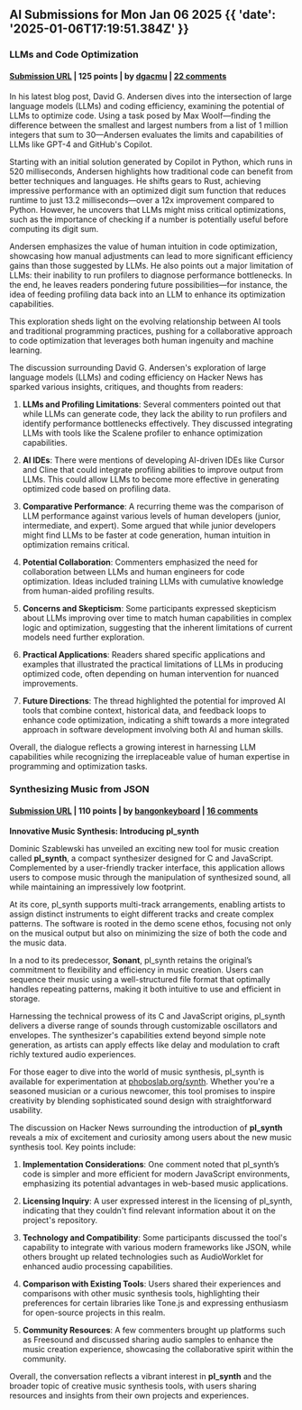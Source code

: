 ## AI Submissions for Mon Jan 06 2025 {{ 'date': '2025-01-06T17:19:51.384Z' }}

### LLMs and Code Optimization

#### [Submission URL](https://wiredream.com/llm-optimizing-digit-diff/) | 125 points | by [dgacmu](https://news.ycombinator.com/user?id=dgacmu) | [22 comments](https://news.ycombinator.com/item?id=42610234)

In his latest blog post, David G. Andersen dives into the intersection of large language models (LLMs) and coding efficiency, examining the potential of LLMs to optimize code. Using a task posed by Max Woolf—finding the difference between the smallest and largest numbers from a list of 1 million integers that sum to 30—Andersen evaluates the limits and capabilities of LLMs like GPT-4 and GitHub's Copilot.

Starting with an initial solution generated by Copilot in Python, which runs in 520 milliseconds, Andersen highlights how traditional code can benefit from better techniques and languages. He shifts gears to Rust, achieving impressive performance with an optimized digit sum function that reduces runtime to just 13.2 milliseconds—over a 12x improvement compared to Python. However, he uncovers that LLMs might miss critical optimizations, such as the importance of checking if a number is potentially useful before computing its digit sum.

Andersen emphasizes the value of human intuition in code optimization, showcasing how manual adjustments can lead to more significant efficiency gains than those suggested by LLMs. He also points out a major limitation of LLMs: their inability to run profilers to diagnose performance bottlenecks. In the end, he leaves readers pondering future possibilities—for instance, the idea of feeding profiling data back into an LLM to enhance its optimization capabilities. 

This exploration sheds light on the evolving relationship between AI tools and traditional programming practices, pushing for a collaborative approach to code optimization that leverages both human ingenuity and machine learning.

The discussion surrounding David G. Andersen's exploration of large language models (LLMs) and coding efficiency on Hacker News has sparked various insights, critiques, and thoughts from readers:

1. **LLMs and Profiling Limitations**: Several commenters pointed out that while LLMs can generate code, they lack the ability to run profilers and identify performance bottlenecks effectively. They discussed integrating LLMs with tools like the Scalene profiler to enhance optimization capabilities.

2. **AI IDEs**: There were mentions of developing AI-driven IDEs like Cursor and Cline that could integrate profiling abilities to improve output from LLMs. This could allow LLMs to become more effective in generating optimized code based on profiling data.

3. **Comparative Performance**: A recurring theme was the comparison of LLM performance against various levels of human developers (junior, intermediate, and expert). Some argued that while junior developers might find LLMs to be faster at code generation, human intuition in optimization remains critical.

4. **Potential Collaboration**: Commenters emphasized the need for collaboration between LLMs and human engineers for code optimization. Ideas included training LLMs with cumulative knowledge from human-aided profiling results.

5. **Concerns and Skepticism**: Some participants expressed skepticism about LLMs improving over time to match human capabilities in complex logic and optimization, suggesting that the inherent limitations of current models need further exploration.

6. **Practical Applications**: Readers shared specific applications and examples that illustrated the practical limitations of LLMs in producing optimized code, often depending on human intervention for nuanced improvements.

7. **Future Directions**: The thread highlighted the potential for improved AI tools that combine context, historical data, and feedback loops to enhance code optimization, indicating a shift towards a more integrated approach in software development involving both AI and human skills. 

Overall, the dialogue reflects a growing interest in harnessing LLM capabilities while recognizing the irreplaceable value of human expertise in programming and optimization tasks.

### Synthesizing Music from JSON

#### [Submission URL](https://phoboslab.org/log/2025/01/synth) | 110 points | by [bangonkeyboard](https://news.ycombinator.com/user?id=bangonkeyboard) | [16 comments](https://news.ycombinator.com/item?id=42613537)

**Innovative Music Synthesis: Introducing pl_synth**

Dominic Szablewski has unveiled an exciting new tool for music creation called **pl_synth**, a compact synthesizer designed for C and JavaScript. Complemented by a user-friendly tracker interface, this application allows users to compose music through the manipulation of synthesized sound, all while maintaining an impressively low footprint.

At its core, pl_synth supports multi-track arrangements, enabling artists to assign distinct instruments to eight different tracks and create complex patterns. The software is rooted in the demo scene ethos, focusing not only on the musical output but also on minimizing the size of both the code and the music data. 

In a nod to its predecessor, **Sonant**, pl_synth retains the original’s commitment to flexibility and efficiency in music creation. Users can sequence their music using a well-structured file format that optimally handles repeating patterns, making it both intuitive to use and efficient in storage.

Harnessing the technical prowess of its C and JavaScript origins, pl_synth delivers a diverse range of sounds through customizable oscillators and envelopes. The synthesizer's capabilities extend beyond simple note generation, as artists can apply effects like delay and modulation to craft richly textured audio experiences.

For those eager to dive into the world of music synthesis, pl_synth is available for experimentation at [phoboslab.org/synth](http://phoboslab.org/synth). Whether you're a seasoned musician or a curious newcomer, this tool promises to inspire creativity by blending sophisticated sound design with straightforward usability.

The discussion on Hacker News surrounding the introduction of **pl_synth** reveals a mix of excitement and curiosity among users about the new music synthesis tool. Key points include:

1. **Implementation Considerations**: One comment noted that pl_synth’s code is simpler and more efficient for modern JavaScript environments, emphasizing its potential advantages in web-based music applications.

2. **Licensing Inquiry**: A user expressed interest in the licensing of pl_synth, indicating that they couldn't find relevant information about it on the project's repository.

3. **Technology and Compatibility**: Some participants discussed the tool's capability to integrate with various modern frameworks like JSON, while others brought up related technologies such as AudioWorklet for enhanced audio processing capabilities.

4. **Comparison with Existing Tools**: Users shared their experiences and comparisons with other music synthesis tools, highlighting their preferences for certain libraries like Tone.js and expressing enthusiasm for open-source projects in this realm.

5. **Community Resources**: A few commenters brought up platforms such as Freesound and discussed sharing audio samples to enhance the music creation experience, showcasing the collaborative spirit within the community.

Overall, the conversation reflects a vibrant interest in **pl_synth** and the broader topic of creative music synthesis tools, with users sharing resources and insights from their own projects and experiences.

